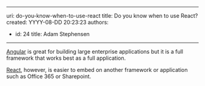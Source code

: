

---
uri: do-you-know-when-to-use-react
title: Do you know when to use React?
created: YYYY-08-DD 20:23:23
authors:
  - id: 24
    title: Adam Stephensen
---




<span class='intro'> <p>
   <a href="https&#58;//www.ssw.com.au/ssw/Consulting/Angular.aspx">Angular</a> is great  for building large enterprise applications but it is a full framework that works best as a full application.</p><p> <a href="https&#58;//www.ssw.com.au/ssw/Consulting/React.aspx">React</a>​,&#160;however, is easier to embed on another framework or application such as Office 365 or Sharepoint.</p><br> </span>




